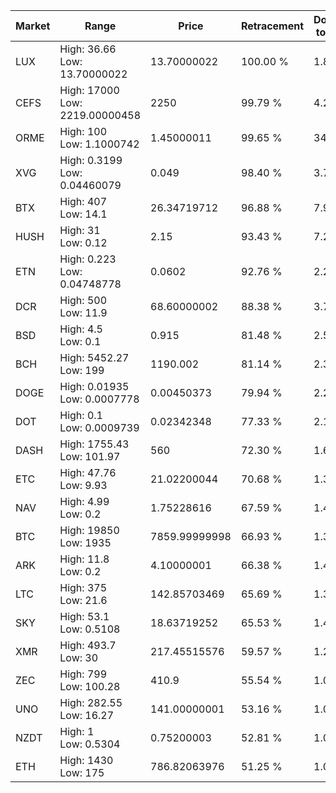 | Market | Range | Price| Retracement | Doubles to 50% |
| --- | --- | --- | --- | --- |
| LUX | High: 36.66<br />Low: 13.70000022 | 13.70000022 | 100.00 % | 1.84 |
| CEFS | High: 17000<br />Low: 2219.00000458 | 2250 | 99.79 % | 4.27 |
| ORME | High: 100<br />Low: 1.1000742 | 1.45000011 | 99.65 % | 34.86 |
| XVG | High: 0.3199<br />Low: 0.04460079 | 0.049 | 98.40 % | 3.72 |
| BTX | High: 407<br />Low: 14.1 | 26.34719712 | 96.88 % | 7.99 |
| HUSH | High: 31<br />Low: 0.12 | 2.15 | 93.43 % | 7.24 |
| ETN | High: 0.223<br />Low: 0.04748778 | 0.0602 | 92.76 % | 2.25 |
| DCR | High: 500<br />Low: 11.9 | 68.60000002 | 88.38 % | 3.73 |
| BSD | High: 4.5<br />Low: 0.1 | 0.915 | 81.48 % | 2.51 |
| BCH | High: 5452.27<br />Low: 199 | 1190.002 | 81.14 % | 2.37 |
| DOGE | High: 0.01935<br />Low: 0.0007778 | 0.00450373 | 79.94 % | 2.23 |
| DOT | High: 0.1<br />Low: 0.0009739 | 0.02342348 | 77.33 % | 2.16 |
| DASH | High: 1755.43<br />Low: 101.97 | 560 | 72.30 % | 1.66 |
| ETC | High: 47.76<br />Low: 9.93 | 21.02200044 | 70.68 % | 1.37 |
| NAV | High: 4.99<br />Low: 0.2 | 1.75228616 | 67.59 % | 1.48 |
| BTC | High: 19850<br />Low: 1935 | 7859.99999998 | 66.93 % | 1.39 |
| ARK | High: 11.8<br />Low: 0.2 | 4.10000001 | 66.38 % | 1.46 |
| LTC | High: 375<br />Low: 21.6 | 142.85703469 | 65.69 % | 1.39 |
| SKY | High: 53.1<br />Low: 0.5108 | 18.63719252 | 65.53 % | 1.44 |
| XMR | High: 493.7<br />Low: 30 | 217.45515576 | 59.57 % | 1.20 |
| ZEC | High: 799<br />Low: 100.28 | 410.9 | 55.54 % | 1.09 |
| UNO | High: 282.55<br />Low: 16.27 | 141.00000001 | 53.16 % | 1.06 |
| NZDT | High: 1<br />Low: 0.5304 | 0.75200003 | 52.81 % | 1.02 |
| ETH | High: 1430<br />Low: 175 | 786.82063976 | 51.25 % | 1.02 |

